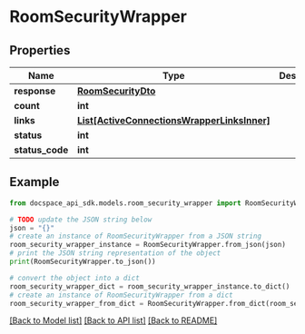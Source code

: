 # RoomSecurityWrapper

## Properties

Name | Type | Description | Notes
------------ | ------------- | ------------- | -------------
**response** | [**RoomSecurityDto**](RoomSecurityDto.md) |  | [optional] 
**count** | **int** |  | [optional] 
**links** | [**List[ActiveConnectionsWrapperLinksInner]**](ActiveConnectionsWrapperLinksInner.md) |  | [optional] 
**status** | **int** |  | [optional] 
**status_code** | **int** |  | [optional] 

## Example

```python
from docspace_api_sdk.models.room_security_wrapper import RoomSecurityWrapper

# TODO update the JSON string below
json = "{}"
# create an instance of RoomSecurityWrapper from a JSON string
room_security_wrapper_instance = RoomSecurityWrapper.from_json(json)
# print the JSON string representation of the object
print(RoomSecurityWrapper.to_json())

# convert the object into a dict
room_security_wrapper_dict = room_security_wrapper_instance.to_dict()
# create an instance of RoomSecurityWrapper from a dict
room_security_wrapper_from_dict = RoomSecurityWrapper.from_dict(room_security_wrapper_dict)
```
[[Back to Model list]](../README.md#documentation-for-models) [[Back to API list]](../README.md#documentation-for-api-endpoints) [[Back to README]](../README.md)


